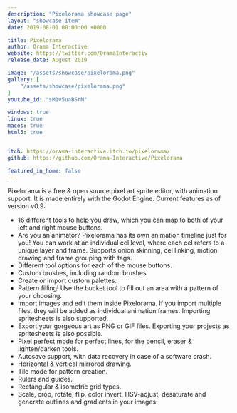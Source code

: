 ```yaml
---
description: "Pixelorama showcase page"
layout: "showcase-item"
date: 2019-08-01 00:00:00 +0000

title: Pixelorama
author: Orama Interactive
website: https://twitter.com/OramaInteractiv
release_date: August 2019

image: "/assets/showcase/pixelorama.png"
gallery: [
	"/assets/showcase/pixelorama.png"
]
youtube_id: "sM1v5uaBSrM"

windows: true
linux: true
macos: true
html5: true


itch: https://orama-interactive.itch.io/pixelorama/
github: https://github.com/Orama-Interactive/Pixelorama

featured_in_home: false
---
```


<p>
  Pixelorama is a free & open source pixel art sprite editor, with animation
  support. It is made entirely with the Godot&nbsp;Engine. Current features as of
  version v0.9:
</p>
<ul>
  <li>16 different tools to help you draw, which you can map to both of your left and right mouse buttons.</li>
  <li>Are you an animator? Pixelorama has its own animation timeline just for you! You can work at an individual cel level, where each cel refers to a unique layer and frame. Supports onion skinning, cel linking, motion drawing and frame grouping with tags.</li>
  <li>Different tool options for each of the mouse buttons.</li>
  <li>Custom brushes, including random brushes.</li>
  <li>Create or import custom palettes.</li>
  <li>Pattern filling! Use the bucket tool to fill out an area with a pattern of your choosing.</li>
  <li>Import images and edit them inside Pixelorama. If you import multiple files, they will be added as individual animation frames. Importing spritesheets is also supported.</li>
  <li>Export your gorgeous art as PNG or GIF files. Exporting your projects as spritesheets is also possible.</li>
  <li>Pixel perfect mode for perfect lines, for the pencil, eraser & lighten/darken tools.</li>
  <li>Autosave support, with data recovery in case of a software crash.</li>
  <li>Horizontal & vertical mirrored drawing.</li>
  <li>Tile mode for pattern creation.</li>
  <li>Rulers and guides.</li>
  <li>Rectangular & isometric grid types.</li>
  <li>Scale, crop, rotate, flip, color invert, HSV-adjust, desaturate and generate outlines and gradients in your images.</li>
</ul>
